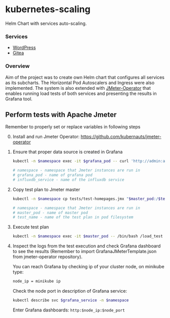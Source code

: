 # kubernetes-scaling
Helm Chart with services auto-scaling.

### Services
- [WordPress](https://hub.kubeapps.com/charts/bitnami/wordpress)
- [Gitea](https://gitea.com/gitea/helm-chart/)

### Overview
Aim of the project was to create own Helm chart that configures all services as its subcharts. The Horizontal Pod Autoscalers and Ingress were also implemented.
The system is also extended with [JMeter-Operator](https://github.com/kubernauts/jmeter-operator) that enables running load tests of both services and presenting the results in Grafana tool.

## Perform tests with Apache Jmeter

Remember to properly set or replace variables in following steps

0. Install and run Jmeter Operator: https://github.com/kubernauts/jmeter-operator

0. Ensure that proper data source is created in Grafana

    ```bash
    kubectl -n $namespace exec -it $grafana_pod -- curl 'http://admin:admin@127.0.0.1:3000/api/datasources' -X POST -H 'Content-Type: application/json;charset=UTF-8' --data-binary '{"name":"jmeterdb","type":"influxdb","url":"http://$influxdb_service:8086","access":"proxy","isDefault":true,"database":"jmeter","user":"admin","password":"admin"}'

    # namespace - namespace that Jmeter instances are run in
    # grafana_pod - name of grafana pod
    # influxdb_service - name of the influxdb service
    ```

0. Copy test plan to Jmeter master

    ```bash
    kubectl -n $namespace cp tests/test-homepages.jmx "$master_pod:/$test_name"

    # namespace - namespace that Jmeter instances are run in
    # master_pod - name of master pod
    # test_name - name of the test plan in pod filesystem
    ```
0. Execute test plan

    ```bash
    kubectl -n $namespace exec -it $master_pod -- /bin/bash /load_test $test_name
    ```

0. Inspect the logs from the test execution and check Grafana dashboard to see the results (Remember to import GrafanaJMeterTemplate.json from jmeter-operator repository).

    You can reach Grafana by checking ip of your cluster node, on minikube type:
    ```bash
    node_ip = minikube ip
    ```
    Check the node port in description of Grafana service:
    ```bash
    kubectl describe svc $grafana_service -n $namespace
    ```
    Enter Grafana dashboards: `http:$node_ip:$node_port`

